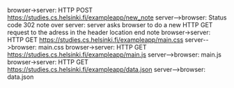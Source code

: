 browser->server: HTTP POST https://studies.cs.helsinki.fi/exampleapp/new_note
server-->browser: Status code 302
note over server:
server asks browser to do a new HTTP GET request
to the adress in the header location
end note
browser->server: HTTP GET https://studies.cs.helsinki.fi/exampleapp/main.css
server-->browser: main.css
browser->server: HTTP GET https://studies.cs.helsinki.fi/exampleapp/main.js
server-->browser: main.js
browser->server: HTTP GET https://studies.cs.helsinki.fi/exampleapp/data.json
server-->browser: data.json